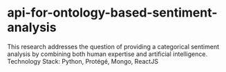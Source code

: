 # api-for-ontology-based-sentiment-analysis
This research addresses the question of providing a categorical sentiment analysis by combining both human expertise and artificial intelligence. Technology Stack: Python, Protégé, Mongo, ReactJS 
